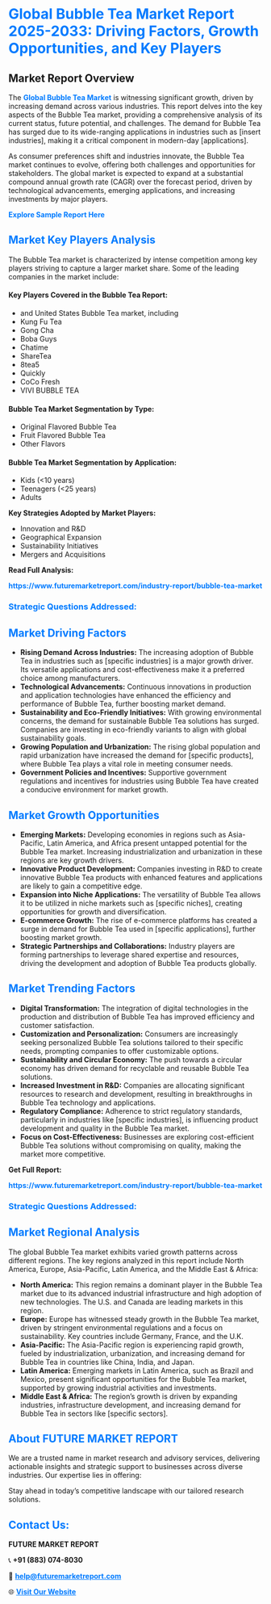 <h1 style="color: #007BFF;">Global Bubble Tea Market Report 2025-2033: Driving Factors, Growth Opportunities, and Key Players</h1>

<section id="overview">
<h2>Market Report Overview</h2>
<p>The <a href="https://www.futuremarketreport.com/industry-report/bubble-tea-market" style="color: #007BFF; text-decoration: none;"><strong>Global Bubble Tea Market</strong></a> is witnessing significant growth, driven by increasing demand across various industries. This report delves into the key aspects of the Bubble Tea market, providing a comprehensive analysis of its current status, future potential, and challenges. The demand for Bubble Tea has surged due to its wide-ranging applications in industries such as [insert industries], making it a critical component in modern-day [applications].</p>
<p>As consumer preferences shift and industries innovate, the Bubble Tea market continues to evolve, offering both challenges and opportunities for stakeholders. The global market is expected to expand at a substantial compound annual growth rate (CAGR) over the forecast period, driven by technological advancements, emerging applications, and increasing investments by major players.</p>
</section>

<section id="overview">
<p><a href="https://www.futuremarketreport.com/request-sample/reportId=86958" style="color: #007BFF; text-decoration: none;"><strong>Explore Sample Report Here</strong></a></p>
</section>

<section id="key-players">
<h2 style="color: #007BFF;">Market Key Players Analysis</h2>
<p>The Bubble Tea market is characterized by intense competition among key players striving to capture a larger market share. Some of the leading companies in the market include:</p>
<h4>Key Players Covered in the Bubble Tea Report:</h4>
<ul><li>and United States Bubble Tea market, including</li><li>Kung Fu Tea</li><li>Gong Cha</li><li>Boba Guys</li><li>Chatime</li><li>ShareTea</li><li>8tea5</li><li>Quickly</li><li>CoCo Fresh</li><li>VIVI BUBBLE TEA</li></ul>
<h4>Bubble Tea Market Segmentation by Type:</h4>
<ul><li>Original Flavored Bubble Tea</li><li>Fruit Flavored Bubble Tea</li><li>Other Flavors</li></ul>

<h4>Bubble Tea Market Segmentation by Application:</h4>
<ul><li>Kids (&lt;10 years)</li><li>Teenagers (&lt;25 years)</li><li>Adults</li></ul>
<p><strong>Key Strategies Adopted by Market Players:</strong></p>
<ul>
<li>Innovation and R&D</li>
<li>Geographical Expansion</li>
<li>Sustainability Initiatives</li>
<li>Mergers and Acquisitions</li>
</ul>
</section>

<section>
<p><strong>Read Full Analysis: </strong></p><a href="https://www.futuremarketreport.com/industry-report/bubble-tea-market" style="color: #007BFF; text-decoration: none;"><strong>https://www.futuremarketreport.com/industry-report/bubble-tea-market</strong></a>
<h3 style="color: #007BFF;">Strategic Questions Addressed:</h3>
</section>

<section id="driving-factors">
<h2 style="color: #007BFF;">Market Driving Factors</h2>
<ul>
<li><strong>Rising Demand Across Industries:</strong> The increasing adoption of Bubble Tea in industries such as [specific industries] is a major growth driver. Its versatile applications and cost-effectiveness make it a preferred choice among manufacturers.</li>
<li><strong>Technological Advancements:</strong> Continuous innovations in production and application technologies have enhanced the efficiency and performance of Bubble Tea, further boosting market demand.</li>
<li><strong>Sustainability and Eco-Friendly Initiatives:</strong> With growing environmental concerns, the demand for sustainable Bubble Tea solutions has surged. Companies are investing in eco-friendly variants to align with global sustainability goals.</li>
<li><strong>Growing Population and Urbanization:</strong> The rising global population and rapid urbanization have increased the demand for [specific products], where Bubble Tea plays a vital role in meeting consumer needs.</li>
<li><strong>Government Policies and Incentives:</strong> Supportive government regulations and incentives for industries using Bubble Tea have created a conducive environment for market growth.</li>
</ul>
</section>

<section id="growth-opportunities">
<h2 style="color: #007BFF;">Market Growth Opportunities</h2>
<ul>
<li><strong>Emerging Markets:</strong> Developing economies in regions such as Asia-Pacific, Latin America, and Africa present untapped potential for the Bubble Tea market. Increasing industrialization and urbanization in these regions are key growth drivers.</li>
<li><strong>Innovative Product Development:</strong> Companies investing in R&D to create innovative Bubble Tea products with enhanced features and applications are likely to gain a competitive edge.</li>
<li><strong>Expansion into Niche Applications:</strong> The versatility of Bubble Tea allows it to be utilized in niche markets such as [specific niches], creating opportunities for growth and diversification.</li>
<li><strong>E-commerce Growth:</strong> The rise of e-commerce platforms has created a surge in demand for Bubble Tea used in [specific applications], further boosting market growth.</li>
<li><strong>Strategic Partnerships and Collaborations:</strong> Industry players are forming partnerships to leverage shared expertise and resources, driving the development and adoption of Bubble Tea products globally.</li>
</ul>
</section>

<section id="trending-factors">
<h2 style="color: #007BFF;">Market Trending Factors</h2>
<ul>
<li><strong>Digital Transformation:</strong> The integration of digital technologies in the production and distribution of Bubble Tea has improved efficiency and customer satisfaction.</li>
<li><strong>Customization and Personalization:</strong> Consumers are increasingly seeking personalized Bubble Tea solutions tailored to their specific needs, prompting companies to offer customizable options.</li>
<li><strong>Sustainability and Circular Economy:</strong> The push towards a circular economy has driven demand for recyclable and reusable Bubble Tea solutions.</li>
<li><strong>Increased Investment in R&D:</strong> Companies are allocating significant resources to research and development, resulting in breakthroughs in Bubble Tea technology and applications.</li>
<li><strong>Regulatory Compliance:</strong> Adherence to strict regulatory standards, particularly in industries like [specific industries], is influencing product development and quality in the Bubble Tea market.</li>
<li><strong>Focus on Cost-Effectiveness:</strong> Businesses are exploring cost-efficient Bubble Tea solutions without compromising on quality, making the market more competitive.</li>
</ul>
</section>

<section>
<p><strong>Get Full Report: </strong></p><a href="https://www.futuremarketreport.com/industry-report/bubble-tea-market" style="color: #007BFF; text-decoration: none;"><strong>https://www.futuremarketreport.com/industry-report/bubble-tea-market</strong></a>
<h3 style="color: #007BFF;">Strategic Questions Addressed:</h3>
</section>


<section id="regional-analysis">
<h2 style="color: #007BFF;">Market Regional Analysis</h2>
<p>The global Bubble Tea market exhibits varied growth patterns across different regions. The key regions analyzed in this report include North America, Europe, Asia-Pacific, Latin America, and the Middle East & Africa:</p>
<ul>
<li><strong>North America:</strong> This region remains a dominant player in the Bubble Tea market due to its advanced industrial infrastructure and high adoption of new technologies. The U.S. and Canada are leading markets in this region.</li>
<li><strong>Europe:</strong> Europe has witnessed steady growth in the Bubble Tea market, driven by stringent environmental regulations and a focus on sustainability. Key countries include Germany, France, and the U.K.</li>
<li><strong>Asia-Pacific:</strong> The Asia-Pacific region is experiencing rapid growth, fueled by industrialization, urbanization, and increasing demand for Bubble Tea in countries like China, India, and Japan.</li>
<li><strong>Latin America:</strong> Emerging markets in Latin America, such as Brazil and Mexico, present significant opportunities for the Bubble Tea market, supported by growing industrial activities and investments.</li>
<li><strong>Middle East & Africa:</strong> The region’s growth is driven by expanding industries, infrastructure development, and increasing demand for Bubble Tea in sectors like [specific sectors].</li>
</ul>
</section>

<footer>
<h2 style="color: #007BFF;">About FUTURE MARKET REPORT</h2>
<p>We are a trusted name in market research and advisory services, delivering actionable insights and strategic support to businesses across diverse industries. Our expertise lies in offering:</p>

<p>Stay ahead in today’s competitive landscape with our tailored research solutions.</p>

<h2 style="color: #007BFF;">Contact Us:</h2>
<p><strong>FUTURE MARKET REPORT</strong></p>
<p>📞 <strong>+91 (883) 074-8030</strong></p>
<p>📧 <strong><a href="mailto:help@futuremarketreport.com" style="color: #007BFF;">help@futuremarketreport.com</a></strong></p>
<p>🌐 <strong><a href="https://www.futuremarketreport.com/" style="color: #007BFF;">Visit Our Website</a></strong></p>
</footer>